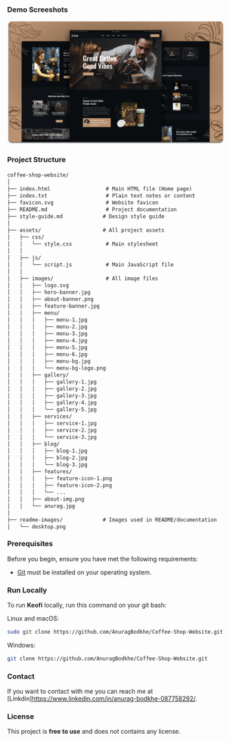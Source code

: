 

### Demo Screeshots

![Keofi Desktop Demo](./readme-images/desktop.png "Desktop Demo")

### Project Structure

```
coffee-shop-website/
│
├── index.html                  # Main HTML file (Home page)
├── index.txt                   # Plain text notes or content
├── favicon.svg                 # Website favicon
├── README.md                   # Project documentation
├── style-guide.md             # Design style guide
│
├── assets/                    # All project assets
│   ├── css/
│   │   └── style.css           # Main stylesheet
│   │
│   ├── js/
│   │   └── script.js           # Main JavaScript file
│   │
│   ├── images/                 # All image files
│   │   ├── logo.svg
│   │   ├── hero-banner.jpg
│   │   ├── about-banner.png
│   │   ├── feature-banner.jpg
│   │   ├── menu/
│   │   │   ├── menu-1.jpg
│   │   │   ├── menu-2.jpg
│   │   │   ├── menu-3.jpg
│   │   │   ├── menu-4.jpg
│   │   │   ├── menu-5.jpg
│   │   │   ├── menu-6.jpg
│   │   │   ├── menu-bg.jpg
│   │   │   └── menu-bg-logo.png
│   │   ├── gallery/
│   │   │   ├── gallery-1.jpg
│   │   │   ├── gallery-2.jpg
│   │   │   ├── gallery-3.jpg
│   │   │   ├── gallery-4.jpg
│   │   │   └── gallery-5.jpg
│   │   ├── services/
│   │   │   ├── service-1.jpg
│   │   │   ├── service-2.jpg
│   │   │   └── service-3.jpg
│   │   ├── blog/
│   │   │   ├── blog-1.jpg
│   │   │   ├── blog-2.jpg
│   │   │   └── blog-3.jpg
│   │   ├── features/
│   │   │   ├── feature-icon-1.png
│   │   │   ├── feature-icon-2.png
│   │   │   └── ...
│   │   ├── about-img.png
│   │   └── anurag.jpg
│
├── readme-images/             # Images used in README/documentation
│   └── desktop.png
```

### Prerequisites

Before you begin, ensure you have met the following requirements:

* [Git](https://git-scm.com/downloads "Download Git") must be installed on your operating system.

### Run Locally

To run **Keofi** locally, run this command on your git bash:

Linux and macOS:

```bash
sudo git clone https://github.com/AnuragBodkhe/Coffee-Shop-Website.git
```

Windows:

```bash
git clone https://github.com/AnuragBodkhe/Coffee-Shop-Website.git
```

### Contact

If you want to contact with me you can reach me at [Linkdin]https://www.linkedin.com/in/anurag-bodkhe-087758292/.

### License

This project is **free to use** and does not contains any license.
